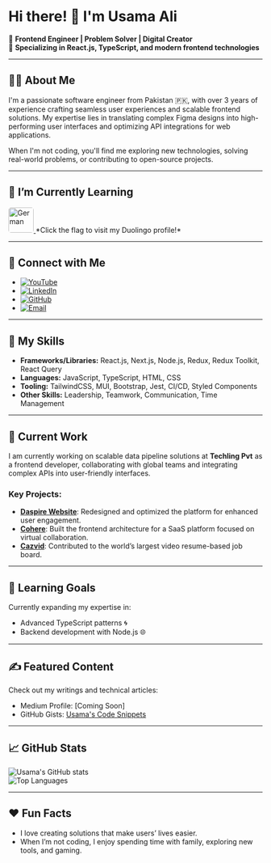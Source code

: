 # Hi there! 👋 I'm Usama Ali

🚀 **Frontend Engineer | Problem Solver | Digital Creator**  
🎯 **Specializing in React.js, TypeScript, and modern frontend technologies**  

---

## 🙋‍♂️ About Me
I'm a passionate software engineer from Pakistan 🇵🇰, with over 3 years of experience crafting seamless user experiences and scalable frontend solutions. My expertise lies in translating complex Figma designs into high-performing user interfaces and optimizing API integrations for web applications.

When I'm not coding, you'll find me exploring new technologies, solving real-world problems, or contributing to open-source projects.

---

## 🌱 I’m Currently Learning
<a href="https://www.duolingo.com/profile/Usamaali109508">
  <img src="https://upload.wikimedia.org/wikipedia/en/thumb/b/ba/Flag_of_Germany.svg/2560px-Flag_of_Germany.svg.png" alt="German" width="50" style="border-radius:5px;">
</a>  
      *Click the flag to visit my Duolingo profile!*


---

## 🔗 Connect with Me

- [![YouTube](https://img.shields.io/badge/YouTube-FF0000?style=for-the-badge&logo=youtube&logoColor=white)](https://www.youtube.com/@usamaali1543/videos)  
- [![LinkedIn](https://img.shields.io/badge/LinkedIn-0077B5?style=for-the-badge&logo=linkedin&logoColor=white)](https://www.linkedin.com/in/info-usama-ali/)  
- [![GitHub](https://img.shields.io/badge/GitHub-181717?style=for-the-badge&logo=github&logoColor=white)](https://github.com/Usama-dev182)  
- [![Email](https://img.shields.io/badge/Email-D14836?style=for-the-badge&logo=gmail&logoColor=white)](mailto:infousamaali1@gmail.com)  

---

## 🌟 My Skills
- **Frameworks/Libraries:** React.js, Next.js, Node.js, Redux, Redux Toolkit, React Query  
- **Languages:** JavaScript, TypeScript, HTML, CSS  
- **Tooling:** TailwindCSS, MUI, Bootstrap, Jest, CI/CD, Styled Components  
- **Other Skills:** Leadership, Teamwork, Communication, Time Management  

---

## 🔭 Current Work
I am currently working on scalable data pipeline solutions at **Techling Pvt** as a frontend developer, collaborating with global teams and integrating complex APIs into user-friendly interfaces.

### Key Projects:
- [**Daspire Website**](https://www.daspire.com/): Redesigned and optimized the platform for enhanced user engagement.  
- [**Cohere**](https://www.cohere.live/): Built the frontend architecture for a SaaS platform focused on virtual collaboration.  
- [**Cazvid**](https://desktop.cazvid.app/en/auth): Contributed to the world’s largest video resume-based job board.  

---

## 🌱 Learning Goals
Currently expanding my expertise in:
- Advanced TypeScript patterns 🌀  
- Backend development with Node.js 🌐  

---

## ✍️ Featured Content
Check out my writings and technical articles:  
- Medium Profile: [Coming Soon]  
- GitHub Gists: [Usama's Code Snippets](https://github.com/Usama-dev182)

---

## 📈 GitHub Stats

![Usama's GitHub stats](https://github-readme-stats.vercel.app/api?username=Usama-dev182&show_icons=true&theme=radical)  
![Top Languages](https://github-readme-stats.vercel.app/api/top-langs/?username=Usama-dev182&layout=compact)

---

## ❤️ Fun Facts
- I love creating solutions that make users’ lives easier.  
- When I’m not coding, I enjoy spending time with family, exploring new tools, and gaming.  
